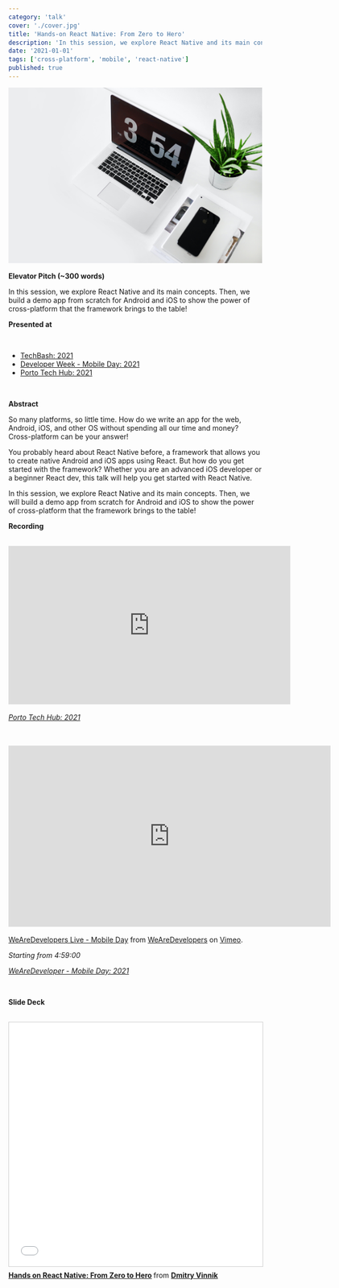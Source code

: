 ```yaml
---
category: 'talk'
cover: './cover.jpg'
title: 'Hands-on React Native: From Zero to Hero'
description: 'In this session, we explore React Native and its main concepts'
date: '2021-01-01'
tags: ['cross-platform', 'mobile', 'react-native']
published: true
---
```

![cross-platform](./cover.jpg)

**Elevator Pitch (~300 words)**

In this session, we explore React Native and its main concepts. Then, we build a demo app from scratch for Android and iOS to show the power of cross-platform that the framework brings to the table!

**Presented at**

<br>


- [TechBash: 2021]()
- [Developer Week - Mobile Day: 2021]()
- [Porto Tech Hub: 2021]()
<br>

**Abstract**
 
So many platforms, so little time. How do we write an app for the web, Android, iOS, and other OS without spending all our time and money? Cross-platform can be your answer!

You probably heard about React Native before, a framework that allows you to create native Android and iOS apps using React. But how do you get started with the framework? Whether you are an advanced iOS developer or a beginner React dev, this talk will help you get started with React Native.

In this session, we explore React Native and its main concepts. Then, we will build a demo app from scratch for Android and iOS to show the power of cross-platform that the framework brings to the table!

**Recording**

<br>

<iframe width="560" height="315" src="https://www.youtube.com/embed/3J4hlbpczY8" title="YouTube video player" frameborder="0" allow="accelerometer; autoplay; clipboard-write; encrypted-media; gyroscope; picture-in-picture" allowfullscreen></iframe>

*[Porto Tech Hub: 2021]()*

<br>

<br>

<iframe src="https://player.vimeo.com/video/639870487?h=ff1b58e6e7&title=0&byline=0&portrait=0" width="640" height="360" frameborder="0" allow="autoplay; fullscreen; picture-in-picture" allowfullscreen></iframe>
<p><a href="https://vimeo.com/639870487">WeAreDevelopers Live - Mobile Day</a> from <a href="https://vimeo.com/wearedevelopers">WeAreDevelopers</a> on <a href="https://vimeo.com">Vimeo</a>.</p>

*Starting from 4:59:00*

*[WeAreDeveloper - Mobile Day: 2021]()*

<br>

**Slide Deck**

<br>

<iframe src="//www.slideshare.net/slideshow/embed_code/key/5XSEN0oWtt3QZ" width="595" height="485" frameborder="0" marginwidth="0" marginheight="0" scrolling="no" style="border:1px solid #CCC; border-width:1px; margin-bottom:5px; max-width: 100%;" allowfullscreen> </iframe> <div style="margin-bottom:5px"> <strong> <a href="//www.slideshare.net/DmitryVinnik1/hands-on-react-native-from-zero-to-hero" title="Hands on React Native: From Zero to Hero" target="_blank">Hands on React Native: From Zero to Hero</a> </strong> from <strong><a href="//www.slideshare.net/DmitryVinnik1" target="_blank">Dmitry Vinnik</a></strong> </div>
